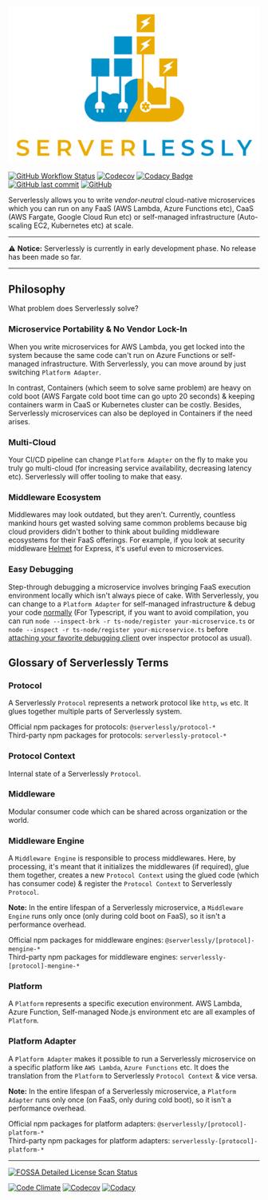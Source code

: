 ![Serverlessly Logo](https://github.com/ServerlesslyStack/Serverlessly/raw/main/assets/logo.png)

[![GitHub Workflow Status](https://img.shields.io/github/workflow/status/ServerlesslyStack/Serverlessly/Matrix%20Test?label=matrix%20test&logo=GitHub%20Actions&logoColor=%23FFF)](https://github.com/ServerlesslyStack/Serverlessly/actions?query=workflow%3A%22Matrix+Test%22) [![Codecov](https://img.shields.io/codecov/c/github/ServerlesslyStack/Serverlessly?label=coverage&logo=Codecov&token=XO1C4ATYMM)](https://codecov.io/gh/ServerlesslyStack/Serverlessly) [![Codacy Badge](https://app.codacy.com/project/badge/Grade/114b4d920d6243d9b6c9d560cd53f7c0)](https://www.codacy.com/gh/ServerlesslyStack/Serverlessly/dashboard?utm_source=github.com&utm_medium=referral&utm_content=ServerlesslyStack/Serverlessly&utm_campaign=Badge_Grade) [![GitHub last commit](https://img.shields.io/github/last-commit/ServerlesslyStack/Serverlessly?logo=github)](https://github.com/ServerlesslyStack/Serverlessly/commits/main) [![GitHub](https://img.shields.io/github/license/ServerlesslyStack/Serverlessly?color=%2300cc00)](https://app.fossa.com/reports/b6bc87d4-04d0-44e6-bac5-14cc7991cbbd)

Serverlessly allows you to write _vendor-neutral_ cloud-native microservices which you can run on any FaaS (AWS Lambda, Azure Functions etc), CaaS (AWS Fargate, Google Cloud Run etc) or self-managed infrastructure (Auto-scaling EC2, Kubernetes etc) at scale.

---

:warning: **Notice:** Serverlessly is currently in early development phase. No release has been made so far.

---

## Philosophy

What problem does Serverlessly solve?

### Microservice Portability & No Vendor Lock-In

When you write microservices for AWS Lambda, you get locked into the system because the same code can't run on Azure Functions or self-managed infrastructure. With Serverlessly, you can move around by just switching `Platform Adapter`.

In contrast, Containers (which seem to solve same problem) are heavy on cold boot (AWS Fargate cold boot time can go upto 20 seconds) & keeping containers warm in CaaS or Kubernetes cluster can be costly. Besides, Serverlessly microservices can also be deployed in Containers if the need arises.

### Multi-Cloud

Your CI/CD pipeline can change `Platform Adapter` on the fly to make you truly go multi-cloud (for increasing service availability, decreasing latency etc). Serverlessly will offer tooling to make that easy.

### Middleware Ecosystem

Middlewares may look outdated, but they aren't. Currently, countless mankind hours get wasted solving same common problems because big cloud providers didn't bother to think about building middleware ecosystems for their FaaS offerings. For example, if you look at security middleware [Helmet](https://www.npmjs.com/package/helmet) for Express, it's useful even to microservices.

### Easy Debugging

Step-through debugging a microservice involves bringing FaaS execution environment locally which isn't always piece of cake. With Serverlessly, you can change to a `Platform Adapter` for self-managed infrastructure & debug your code [normally](https://nodejs.org/en/docs/guides/debugging-getting-started/) (For Typescript, if you want to avoid compilation, you can run `node --inspect-brk -r ts-node/register your-microservice.ts` or `node --inspect -r ts-node/register your-microservice.ts` before [attaching your favorite debugging client](https://code.visualstudio.com/docs/nodejs/nodejs-debugging#_attaching-to-nodejs) over inspector protocol as usual).

## Glossary of Serverlessly Terms

### Protocol

A Serverlessly `Protocol` represents a network protocol like `http`, `ws` etc. It glues together multiple parts of Serverlessly system.

Official npm packages for protocols: `@serverlessly/protocol-*`  
Third-party npm packages for protocols: `serverlessly-protocol-*`

### Protocol Context

Internal state of a Serverlessly `Protocol`.

### Middleware

Modular consumer code which can be shared across organization or the world.

### Middleware Engine

A `Middleware Engine` is responsible to process middlewares. Here, by processing, it's meant that it initializes the middlewares (if required), glue them together, creates a new `Protocol Context` using the glued code (which has consumer code) & register the `Protocol Context` to Serverlessly `Protocol`.

**Note:** In the entire lifespan of a Serverlessly microservice, a `Middleware Engine` runs only once (only during cold boot on FaaS), so it isn't a performance overhead.

Official npm packages for middleware engines: `@serverlessly/[protocol]-mengine-*`  
Third-party npm packages for middleware engines: `serverlessly-[protocol]-mengine-*`

### Platform

A `Platform` represents a specific execution environment. AWS Lambda, Azure Function, Self-managed Node.js environment etc are all examples of `Platform`.

### Platform Adapter

A `Platform Adapter` makes it possible to run a Serverlessly microservice on a specific platform like `AWS Lambda`, `Azure Functions` etc. It does the translation from the `Platform` to Serverlessly `Protocol Context` & vice versa.

**Note:** In the entire lifespan of a Serverlessly microservice, a `Platform Adapter` runs only once (on FaaS, only during cold boot), so it isn't a performance overhead.

Official npm packages for platform adapters: `@serverlessly/[protocol]-platform-*`  
Third-party npm packages for platform adapters: `serverlessly-[protocol]-platform-*`

---

[![FOSSA Detailed License Scan Status](https://app.fossa.com/api/projects/git%2Bgithub.com%2FServerlesslyStack%2FServerlessly.svg?type=large)](https://app.fossa.com/projects/git%2Bgithub.com%2FServerlesslyStack%2FServerlessly/)

[![Code Climate](https://img.shields.io/codeclimate/maintainability/ServerlesslyStack/Serverlessly?label=Code%20Climate&logo=code%20climate&style=for-the-badge)](https://codeclimate.com/github/ServerlesslyStack/Serverlessly/maintainability) [![Codecov](https://img.shields.io/codecov/c/github/ServerlesslyStack/Serverlessly?label=Codecov&logo=Codecov&style=for-the-badge&token=XO1C4ATYMM)](https://codecov.io/gh/ServerlesslyStack/Serverlessly) [![Codacy](https://img.shields.io/codacy/grade/114b4d920d6243d9b6c9d560cd53f7c0?label=Codacy&logo=codacy&style=for-the-badge)](https://www.codacy.com/gh/ServerlesslyStack/Serverlessly/dashboard)
